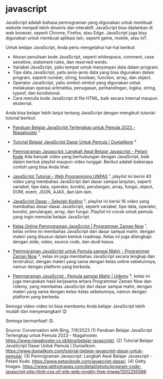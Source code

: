 # javascript
JavaScript adalah bahasa pemrograman yang digunakan untuk membuat website menjadi lebih dinamis dan interaktif. JavaScript bisa dijalankan di web browser, seperti Chrome, Firefox, atau Edge. JavaScript juga bisa digunakan untuk membuat aplikasi lain, seperti game, mobile, atau IoT.

Untuk belajar JavaScript, Anda perlu mengetahui hal-hal berikut:

- Aturan penulisan kode JavaScript, seperti whitespace, comment, case sensitive, statement rules, dan reserved words.
- Variabel JavaScript, yaitu tempat untuk menyimpan data dalam program.
- Tipe data JavaScript, yaitu jenis-jenis data yang bisa digunakan dalam program, seperti number, string, boolean, function, array, dan object.
- Operator JavaScript, yaitu simbol-simbol yang digunakan untuk melakukan operasi aritmatika, penugasan, perbandingan, logika, string, typeof, dan kondisional.
- Cara menulis kode JavaScript di file HTML, baik secara internal maupun eksternal.

Anda bisa belajar lebih lanjut tentang JavaScript dengan mengikuti tutorial-tutorial berikut:

- [Panduan Belajar JavaScript Terlengkap untuk Pemula 2023 - Niagahoster](https://www.niagahoster.co.id/blog/belajar-javascript/) ¹
- [Tutorial Belajar JavaScript Dasar Untuk Pemula | Duniailkom](https://www.duniailkom.com/tutorial-belajar-javascript-dasar-untuk-pemula/) ²
- [Pemrograman Javascript: Langkah Awal Belajar Javascript - Petani Kode](https://www.petanikode.com/javascript-dasar/) 
Ada banyak video yang berhubungan dengan JavaScript, baik dalam bentuk playlist maupun video tunggal. Berikut adalah beberapa contoh yang bisa Anda lihat:

- [JavaScript Tutorial - Web Programming UNPAS](https://www.youtube.com/playlist?list=PLFIM0718LjIWXagluzROrA-iBY9eeUt4w) ¹, playlist ini berisi 40 video yang membahas JavaScript dari dasar sampai lanjutan, seperti variabel, tipe data, operator, kondisi, perulangan, array, fungsi, object, DOM, event, JSON, AJAX, dan lain-lain.
- [JavaScript Dasar - Sekolah Koding](https://www.youtube.com/playlist?list=PLCZlgfAG0GXATLIO0eGtMhYxQxRWoTQzW) ², playlist ini berisi 16 video yang membahas dasar-dasar JavaScript, seperti variabel, tipe data, operator, kondisi, perulangan, array, dan fungsi. Playlist ini cocok untuk pemula yang ingin memulai belajar JavaScript.
- [Kelas Online Pemrograman JavaScript | Programmer Zaman Now](https://www.programmerzamannow.com/kelas-online/javascript/) ¹, kelas online ini membahas JavaScript dari dasar sampai mahir, dengan materi yang disusun dalam bentuk roadmap. Kelas ini juga dilengkapi dengan slide, video, source code, dan studi kasus.
- [Pemrograman JavaScript untuk Pemula sampai Mahir - Programmer Zaman Now](https://kelas.programmerzamannow.com/p/pemrograman-javascript-untuk-pemula-sampai-mahir) ², kelas ini juga membahas JavaScript secara lengkap dan terstruktur, dengan materi yang sama dengan kelas online sebelumnya, namun dengan platform yang berbeda.
- [Pemrograman JavaScript : Pemula sampai Mahir | Udemy](https://www.udemy.com/course/pemrograman-javascript-pemula-sampai-mahir/) ³, kelas ini juga merupakan hasil kerjasama antara Programmer Zaman Now dan Udemy, yang membahas JavaScript dari dasar sampai mahir, dengan materi yang sama dengan kelas-kelas sebelumnya, namun dengan platform yang berbeda.

Semoga video-video ini bisa membantu Anda belajar JavaScript lebih mudah dan menyenangkan! 😊

Semoga bermanfaat! 😊.

Source: Conversation with Bing, 7/9/2023
(1) Panduan Belajar JavaScript Terlengkap untuk Pemula 2023 - Niagahoster. https://www.niagahoster.co.id/blog/belajar-javascript/.
(2) Tutorial Belajar JavaScript Dasar Untuk Pemula | Duniailkom. https://www.duniailkom.com/tutorial-belajar-javascript-dasar-untuk-pemula/.
(3) Pemrograman Javascript: Langkah Awal Belajar Javascript - Petani Kode. https://www.petanikode.com/javascript-dasar/.
(4) Getty Images. https://www.gettyimages.com/detail/photo/program-code-javascript-php-html-css-of-site-web-royalty-free-image/1202250586.
